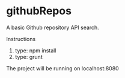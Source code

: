 githubRepos
===========
A basic Github repository API search.

Instructions

1. type: npm install
2. type: grunt

The project will be running on localhost:8080
